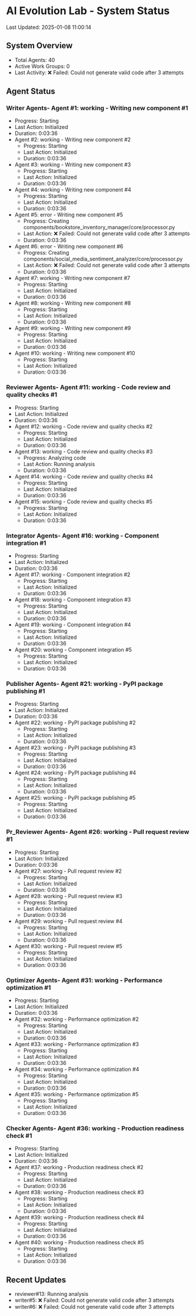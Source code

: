 # AI Evolution Lab - System Status
Last Updated: 2025-01-08 11:00:14

## System Overview
- Total Agents: 40
- Active Work Groups: 0
- Last Activity: ❌ Failed: Could not generate valid code after 3 attempts

## Agent Status

### Writer Agents- Agent #1: working - Writing new component #1
  - Progress: Starting
  - Last Action: Initialized
  - Duration: 0:03:36
- Agent #2: working - Writing new component #2
  - Progress: Starting
  - Last Action: Initialized
  - Duration: 0:03:36
- Agent #3: working - Writing new component #3
  - Progress: Starting
  - Last Action: Initialized
  - Duration: 0:03:36
- Agent #4: working - Writing new component #4
  - Progress: Starting
  - Last Action: Initialized
  - Duration: 0:03:36
- Agent #5: error - Writing new component #5
  - Progress: Creating components/bookstore_inventory_manager/core/processor.py
  - Last Action: ❌ Failed: Could not generate valid code after 3 attempts
  - Duration: 0:03:36
- Agent #6: error - Writing new component #6
  - Progress: Creating components/social_media_sentiment_analyzer/core/processor.py
  - Last Action: ❌ Failed: Could not generate valid code after 3 attempts
  - Duration: 0:03:36
- Agent #7: working - Writing new component #7
  - Progress: Starting
  - Last Action: Initialized
  - Duration: 0:03:36
- Agent #8: working - Writing new component #8
  - Progress: Starting
  - Last Action: Initialized
  - Duration: 0:03:36
- Agent #9: working - Writing new component #9
  - Progress: Starting
  - Last Action: Initialized
  - Duration: 0:03:36
- Agent #10: working - Writing new component #10
  - Progress: Starting
  - Last Action: Initialized
  - Duration: 0:03:36

### Reviewer Agents- Agent #11: working - Code review and quality checks #1
  - Progress: Starting
  - Last Action: Initialized
  - Duration: 0:03:36
- Agent #12: working - Code review and quality checks #2
  - Progress: Starting
  - Last Action: Initialized
  - Duration: 0:03:36
- Agent #13: working - Code review and quality checks #3
  - Progress: Analyzing code
  - Last Action: Running analysis
  - Duration: 0:03:36
- Agent #14: working - Code review and quality checks #4
  - Progress: Starting
  - Last Action: Initialized
  - Duration: 0:03:36
- Agent #15: working - Code review and quality checks #5
  - Progress: Starting
  - Last Action: Initialized
  - Duration: 0:03:36

### Integrator Agents- Agent #16: working - Component integration #1
  - Progress: Starting
  - Last Action: Initialized
  - Duration: 0:03:36
- Agent #17: working - Component integration #2
  - Progress: Starting
  - Last Action: Initialized
  - Duration: 0:03:36
- Agent #18: working - Component integration #3
  - Progress: Starting
  - Last Action: Initialized
  - Duration: 0:03:36
- Agent #19: working - Component integration #4
  - Progress: Starting
  - Last Action: Initialized
  - Duration: 0:03:36
- Agent #20: working - Component integration #5
  - Progress: Starting
  - Last Action: Initialized
  - Duration: 0:03:36

### Publisher Agents- Agent #21: working - PyPI package publishing #1
  - Progress: Starting
  - Last Action: Initialized
  - Duration: 0:03:36
- Agent #22: working - PyPI package publishing #2
  - Progress: Starting
  - Last Action: Initialized
  - Duration: 0:03:36
- Agent #23: working - PyPI package publishing #3
  - Progress: Starting
  - Last Action: Initialized
  - Duration: 0:03:36
- Agent #24: working - PyPI package publishing #4
  - Progress: Starting
  - Last Action: Initialized
  - Duration: 0:03:36
- Agent #25: working - PyPI package publishing #5
  - Progress: Starting
  - Last Action: Initialized
  - Duration: 0:03:36

### Pr_Reviewer Agents- Agent #26: working - Pull request review #1
  - Progress: Starting
  - Last Action: Initialized
  - Duration: 0:03:36
- Agent #27: working - Pull request review #2
  - Progress: Starting
  - Last Action: Initialized
  - Duration: 0:03:36
- Agent #28: working - Pull request review #3
  - Progress: Starting
  - Last Action: Initialized
  - Duration: 0:03:36
- Agent #29: working - Pull request review #4
  - Progress: Starting
  - Last Action: Initialized
  - Duration: 0:03:36
- Agent #30: working - Pull request review #5
  - Progress: Starting
  - Last Action: Initialized
  - Duration: 0:03:36

### Optimizer Agents- Agent #31: working - Performance optimization #1
  - Progress: Starting
  - Last Action: Initialized
  - Duration: 0:03:36
- Agent #32: working - Performance optimization #2
  - Progress: Starting
  - Last Action: Initialized
  - Duration: 0:03:36
- Agent #33: working - Performance optimization #3
  - Progress: Starting
  - Last Action: Initialized
  - Duration: 0:03:36
- Agent #34: working - Performance optimization #4
  - Progress: Starting
  - Last Action: Initialized
  - Duration: 0:03:36
- Agent #35: working - Performance optimization #5
  - Progress: Starting
  - Last Action: Initialized
  - Duration: 0:03:36

### Checker Agents- Agent #36: working - Production readiness check #1
  - Progress: Starting
  - Last Action: Initialized
  - Duration: 0:03:36
- Agent #37: working - Production readiness check #2
  - Progress: Starting
  - Last Action: Initialized
  - Duration: 0:03:36
- Agent #38: working - Production readiness check #3
  - Progress: Starting
  - Last Action: Initialized
  - Duration: 0:03:36
- Agent #39: working - Production readiness check #4
  - Progress: Starting
  - Last Action: Initialized
  - Duration: 0:03:36
- Agent #40: working - Production readiness check #5
  - Progress: Starting
  - Last Action: Initialized
  - Duration: 0:03:36


## Recent Updates
- reviewer#13: Running analysis
- writer#5: ❌ Failed: Could not generate valid code after 3 attempts
- writer#6: ❌ Failed: Could not generate valid code after 3 attempts
